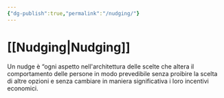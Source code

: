 ```yaml
---
{"dg-publish":true,"permalink":"/nudging/"}
---
```


# [[Nudging\|Nudging]]

Un nudge è “ogni aspetto nell'architettura delle scelte che altera il comportamento delle persone in modo prevedibile senza proibire la scelta di altre opzioni e senza cambiare in maniera significativa i loro incentivi economici.
